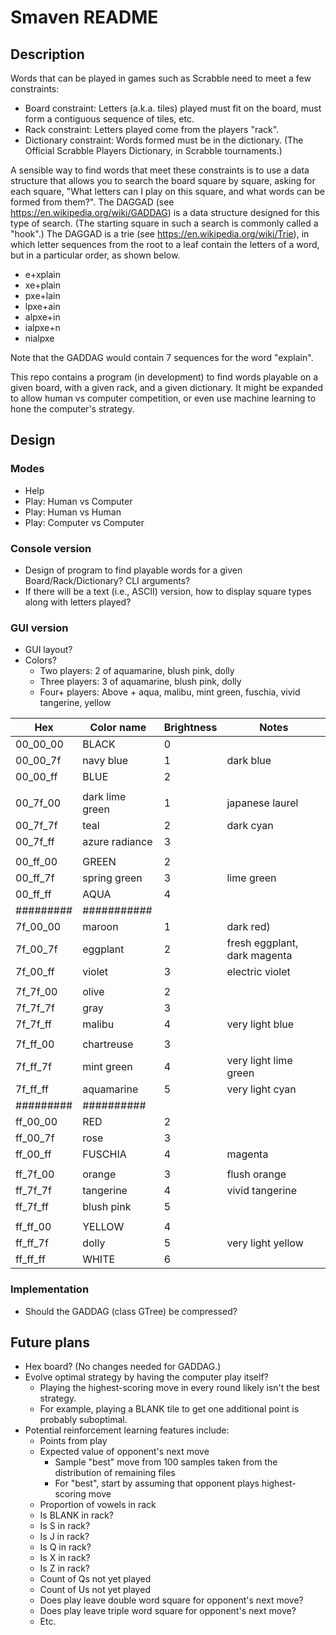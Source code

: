 # Smaven README

## Description
Words that can be played in games such as Scrabble need to meet a few constraints:
* Board constraint: Letters (a.k.a. tiles) played must fit on the board, must form a contiguous sequence of tiles, etc.
* Rack constraint: Letters played come from the players "rack". 
* Dictionary constraint: Words formed must be in the dictionary. (The Official Scrabble Players Dictionary, in Scrabble tournaments.)

A sensible way to find words that meet these constraints is to use a data structure that allows you to search the board square by square, asking for each square, "What letters can I play on this square, and what words can be formed from them?". The DAGGAD (see https://en.wikipedia.org/wiki/GADDAG) is a data structure designed for this type of search. (The starting square in such a search is commonly called a "hook".) The DAGGAD is a trie (see https://en.wikipedia.org/wiki/Trie), in which letter sequences from the root to a leaf contain the letters of a word, but in a particular order, as shown below.
* e+xplain
* xe+plain
* pxe+lain
* lpxe+ain
* alpxe+in
* ialpxe+n
* nialpxe

Note that the GADDAG would contain 7 sequences for the word "explain".

This repo contains a program (in development) to find words playable on a given board, with a given rack, and a given dictionary.
It might be expanded to allow human vs computer competition, or even use machine learning to hone the computer's strategy.

## Design

### Modes
  * Help
  * Play: Human vs Computer
  * Play: Human vs Human
  * Play: Computer vs Computer

### Console version
* Design of program to find playable words for a given Board/Rack/Dictionary? CLI arguments?
* If there will be a text (i.e., ASCII) version, how to display square types along with letters played?

### GUI version
* GUI layout?
* Colors?
  * Two players:   2 of aquamarine, blush pink, dolly
  * Three players: 3 of aquamarine, blush pink, dolly
  * Four+ players: Above + aqua, malibu, mint green, fuschia, vivid tangerine, yellow

| Hex | Color name | Brightness | Notes                      |
| --- | -----------| ---------- | ---------------------------|
| 00_00_00| BLACK           |0|                              |
| 00_00_7f| navy blue       |1| dark blue                    |
| 00_00_ff| BLUE            |2|                              |
|         |                 | |                              |
| 00_7f_00| dark lime green |1| japanese laurel              |
| 00_7f_7f| teal            |2| dark cyan                    |
| 00_7f_ff| azure radiance  |3|                              |
|         |                 | |                              |
| 00_ff_00| GREEN           |2|                              |
| 00_ff_7f| spring green    |3| lime green                   |
| 00_ff_ff| AQUA            |4|                              |
|#########| ###########     | |                              | 
| 7f_00_00| maroon          |1| dark red)                    |
| 7f_00_7f| eggplant        |2| fresh eggplant, dark magenta |
| 7f_00_ff| violet          |3| electric violet              |
|         |                 | |                              |
| 7f_7f_00| olive           |2|                              |
| 7f_7f_7f| gray            |3|                              |
| 7f_7f_ff| malibu          |4| very light blue              |
|         |                 | |                              |
| 7f_ff_00| chartreuse      |3|                              |
| 7f_ff_7f| mint green      |4| very light lime green        |
| 7f_ff_ff| aquamarine      |5| very light cyan              |
|#########| ##########      | |                              |
| ff_00_00| RED             |2|                              |
| ff_00_7f| rose            |3|                              |
| ff_00_ff| FUSCHIA         |4| magenta                      |
|         |                 | |                              |
| ff_7f_00| orange          |3| flush orange                 |
| ff_7f_7f| tangerine       |4| vivid tangerine              |
| ff_7f_ff| blush pink      |5|                              |
|         |                 | |                              |
| ff_ff_00| YELLOW          |4|                              |
| ff_ff_7f| dolly           |5| very light yellow            |
| ff_ff_ff| WHITE           |6|                              |

### Implementation
* Should the GADDAG (class GTree) be compressed?

## Future plans
* Hex board? (No changes needed for GADDAG.)
* Evolve optimal strategy by having the computer play itself?
  * Playing the highest-scoring move in every round likely isn't the best strategy.
  * For example, playing a BLANK tile to get one additional point is probably suboptimal.
* Potential reinforcement learning features include:
  * Points from play
  * Expected value of opponent's next move
    * Sample "best" move from 100 samples taken from the distribution of remaining files
    * For "best", start by assuming that opponent plays highest-scoring move
  * Proportion of vowels in rack
  * Is BLANK in rack?
  * Is S in rack?
  * Is J in rack?
  * Is Q in rack?
  * Is X in rack?
  * Is Z in rack?
  * Count of Qs not yet played
  * Count of Us not yet played
  * Does play leave double word square for opponent's next move?
  * Does play leave triple word square for opponent's next move?
  * Etc.
